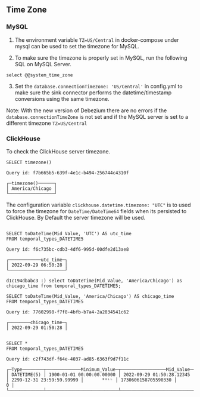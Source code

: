 ## Time Zone

### MySQL
1. The environment variable `TZ=US/Central` in docker-compose under mysql can be used to set the timezone for MySQL.

2. To make sure the timezone is properly set in MySQL, run the following SQL  on MySQL Server.

 `select @@system_time_zone`
 
3. Set the `database.connectionTimezone: 'US/Central'` in config.yml to make sure the sink connector performs the datetime/timestamp conversions using the same timezone.

Note: With the new version of Debezium there are no errors if the `database.connectionTimeZone` is not set and if the MySQL server is set to a different timezone
`TZ=US/Central`

### ClickHouse

To check the ClickHouse server timezone.
```
SELECT timezone()

Query id: f7b665b5-639f-4e1c-b494-256744c4310f

┌─timezone()──────┐
│ America/Chicago │
└─────────────────┘

```
The configuration variable `clickhouse.datetime.timezone: "UTC"` is to used to force the timezone for `DateTime/DateTime64` fields
when its persisted to ClickHouse. By Default the server timezone will be used.
```

SELECT toDateTime(Mid_Value, 'UTC') AS utc_time
FROM temporal_types_DATETIME5

Query id: f6c735bc-cdb3-4df6-995d-00dfe2d13ae8

┌────────────utc_time─┐
│ 2022-09-29 06:50:28 │
└─────────────────────┘

d1c194dbabc3 :) select toDateTime(Mid_Value, 'America/Chicago') as chicago_time from temporal_types_DATETIME5;

SELECT toDateTime(Mid_Value, 'America/Chicago') AS chicago_time
FROM temporal_types_DATETIME5

Query id: 77602998-f7f8-4bfb-b7a4-2a2034541c62

┌────────chicago_time─┐
│ 2022-09-29 01:50:28 │


SELECT *
FROM temporal_types_DATETIME5

Query id: c2f743df-f64e-4037-ad85-6363f9d7f11c

┌─Type────────┬─────────────Minimum_Value─┬─────────────────Mid_Value─┬─────────────Maximum_Value─┬─Null_Value─┬────────────_version─┬─is_deleted─┐
│ DATETIME(5) │ 1900-01-01 00:00:00.00000 │ 2022-09-29 01:50:28.12345 │ 2299-12-31 23:59:59.99999 │       ᴺᵁᴸᴸ │ 1730606158705590330 │          0 │
└─────────────┴───────────────────────────┴───────────────────────────┴───────────────────────────┴────────────┴─────────────────────┴────────────┘

```